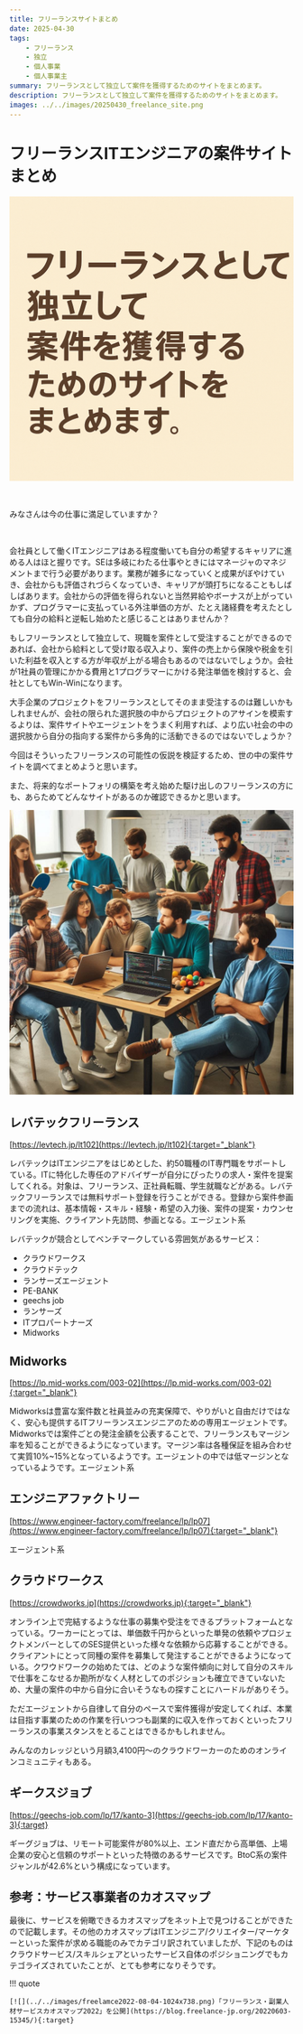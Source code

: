 ```yaml
---
title: フリーランスサイトまとめ
date: 2025-04-30
tags:
    - フリーランス
    - 独立
    - 個人事業
    - 個人事業主
summary: フリーランスとして独立して案件を獲得するためのサイトをまとめます。
description: フリーランスとして独立して案件を獲得するためのサイトをまとめます。
images: ../../images/20250430_freelance_site.png
---
```


# フリーランスITエンジニアの案件サイトまとめ

![フリーランスITエンジニアの案件サイトまとめ](../../images/20250430_freelance_site.png)

<br>

みなさんは今の仕事に満足していますか？

<br>

会社員として働くITエンジニアはある程度働いても自分の希望するキャリアに進める人はほと握りです。SEは多岐にわたる仕事やときにはマネージャのマネジメントまで行う必要があります。業務が雑多になっていくと成果がぼやけていき、会社からも評価されづらくなっていき、キャリアが頭打ちになることもしばしばあります。会社からの評価を得られないと当然昇給やボーナスが上がっていかず、プログラマーに支払っている外注単価の方が、たとえ諸経費を考えたとしても自分の給料と逆転し始めたと感じることはありませんか？

もしフリーランスとして独立して、現職を案件として受注することができるのであれば、会社から給料として受け取る収入より、案件の売上から保険や税金を引いた利益を収入とする方が年収が上がる場合もあるのではないでしょうか。会社が1社員の管理にかかる費用と1プログラマーにかける発注単価を検討すると、会社としてもWin-Winになります。

大手企業のプロジェクトをフリーランスとしてそのまま受注するのは難しいかもしれませんが、会社の限られた選択肢の中からプロジェクトのアサインを模索するよりは、案件サイトやエージェントをうまく利用すれば、より広い社会の中の選択肢から自分の指向する案件から多角的に活動できるのではないでしょうか？

今回はそういったフリーランスの可能性の仮説を検証するため、世の中の案件サイトを調べてまとめようと思います。

また、将来的なポートフォリの構築を考え始めた駆け出しのフリーランスの方にも、あらためてどんなサイトがあるのか確認できるかと思います。

![](../../images/0dbda043-2d1a-4a1c-8c6a-30fa8937c1e3.jpeg)

## レバテックフリーランス

[https://levtech.jp/lt102](https://levtech.jp/lt102){:target="_blank"}

レバテックはITエンジニアをはじめとした、約50職種のIT専門職をサポートしている。ITに特化した専任のアドバイザーが自分にぴったりの求人・案件を提案してくれる。対象は、フリーランス、正社員転職、学生就職などがある。レバテックフリーランスでは無料サポート登録を行うことができる。登録から案件参画までの流れは、基本情報・スキル・経験・希望の入力後、案件の提案・カウンセリングを実施、クライアント先訪問、参画となる。エージェント系

レバテックが競合としてベンチマークしている雰囲気があるサービス：

- クラウドワークス
- クラウドテック
- ランサーズエージェント
- PE-BANK
- geechs job
- ランサーズ
- ITプロパートナーズ
- Midworks

## Midworks

[https://lp.mid-works.com/003-02](https://lp.mid-works.com/003-02){:target="_blank"}

Midworksは豊富な案件数と社員並みの充実保障で、やりがいと自由だけではなく、安心も提供するITフリーランスエンジニアのための専用エージェントです。Midworksでは案件ごとの発注金額を公表することで、フリーランスもマージン率を知ることができるようになっています。マージン率は各種保証を組み合わせて実質10%~15%となっているようです。エージェントの中では低マージンとなっているようです。エージェント系

## エンジニアファクトリー
[https://www.engineer-factory.com/freelance/lp/lp07](https://www.engineer-factory.com/freelance/lp/lp07){:target="_blank"}

エージェント系

## クラウドワークス
[https://crowdworks.jp](https://crowdworks.jp){:target="_blank"}

オンライン上で完結するような仕事の募集や受注をできるプラットフォームとなっている。ワーカーにとっては、単価数千円からといった単発の依頼やプロジェクトメンバーとしてのSES提供といった様々な依頼から応募することができる。クライアントにとって同種の案件を募集して発注することができるようになっている。クワウドワークの始めたては、どのような案件傾向に対して自分のスキルで仕事をこなせるか勘所がなく人材としてのポジションも確立できていないため、大量の案件の中から自分に合いそうなもの探すことにハードルがありそう。

ただエージェントから自律して自分のペースで案件獲得が安定してくれば、本業は目指す事業のための作業を行いつつも副業的に収入を作っておくといったフリーランスの事業スタンスをとることはできるかもしれません。

みんなのカレッジという月額3,4100円〜のクラウドワーカーのためのオンラインコミュニティもある。

## ギークスジョブ
[https://geechs-job.com/lp/17/kanto-3](https://geechs-job.com/lp/17/kanto-3){:target}

ギーグジョブは、リモート可能案件が80%以上、エンド直だから高単価、上場企業の安心と信頼のサポートといった特徴のあるサービスです。BtoC系の案件ジャンルが42.6%という構成になっています。

## 参考：サービス事業者のカオスマップ

最後に、サービスを俯瞰できるカオスマップをネット上で見つけることができたので記載します。その他のカオスマップはITエンジニア/クリエイター/マーケターといった案件が求める職能のみでカテゴリ訳されていましたが、下記のものはクラウドサービス/スキルシェアといったサービス自体のポジショニングでもカテゴライズされていたことが、とても参考になりそうです。

!!! quote

    [![](../../images/freelamce2022-08-04-1024x738.png)「フリーランス・副業人材サービスカオスマップ2022」を公開](https://blog.freelance-jp.org/20220603-15345/){:target}
